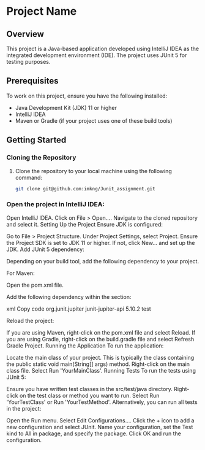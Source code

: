 # Project Name

## Overview

This project is a Java-based application developed using IntelliJ IDEA as the integrated development environment (IDE). The project uses JUnit 5 for testing purposes.

## Prerequisites

To work on this project, ensure you have the following installed:

- Java Development Kit (JDK) 11 or higher
- IntelliJ IDEA
- Maven or Gradle (if your project uses one of these build tools)

## Getting Started

### Cloning the Repository

1. Clone the repository to your local machine using the following command:

   ```bash
   git clone git@github.com:imkng/Junit_assignment.git

### Open the project in IntelliJ IDEA:

Open IntelliJ IDEA.
Click on File > Open....
Navigate to the cloned repository and select it.
Setting Up the Project
Ensure JDK is configured:

Go to File > Project Structure.
Under Project Settings, select Project.
Ensure the Project SDK is set to JDK 11 or higher. If not, click New... and set up the JDK.
Add JUnit 5 dependency:

Depending on your build tool, add the following dependency to your project.

For Maven:

Open the pom.xml file.

Add the following dependency within the <dependencies> section:

xml
Copy code
<dependency>
			<groupId>org.junit.jupiter</groupId>
			<artifactId>junit-jupiter-api</artifactId>
			<version>5.10.2</version>
			<scope>test</scope>
		</dependency>

Reload the project:

If you are using Maven, right-click on the pom.xml file and select Reload.
If you are using Gradle, right-click on the build.gradle file and select Refresh Gradle Project.
Running the Application
To run the application:

Locate the main class of your project. This is typically the class containing the public static void main(String[] args) method.
Right-click on the main class file.
Select Run 'YourMainClass'.
Running Tests
To run the tests using JUnit 5:

Ensure you have written test classes in the src/test/java directory.
Right-click on the test class or method you want to run.
Select Run 'YourTestClass' or Run 'YourTestMethod'.
Alternatively, you can run all tests in the project:

Open the Run menu.
Select Edit Configurations....
Click the + icon to add a new configuration and select JUnit.
Name your configuration, set the Test kind to All in package, and specify the package.
Click OK and run the configuration.
